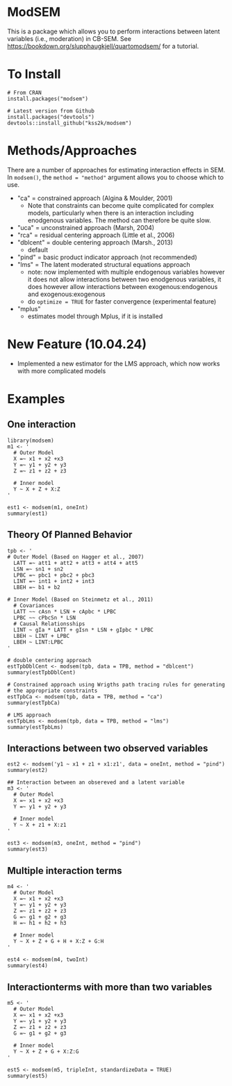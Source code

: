 # ModSEM
This is a package which allows you to perform interactions between latent variables (i.e., moderation) in CB-SEM. See https://bookdown.org/slupphaugkjell/quartomodsem/ for a tutorial.

# To Install 
```
# From CRAN 
install.packages("modsem")

# Latest version from Github
install.packages("devtools")
devtools::install_github("kss2k/modsem")
```

# Methods/Approaches

There are a number of approaches for estimating interaction effects in SEM. In `modsem()`, the `method = "method"` argument allows you to choose which to use.

- "ca" = constrained approach (Algina & Moulder, 2001)
    - Note that constraints can become quite complicated for complex models, 
      particularly when there is an interaction including enodgenous variables.
      The method can therefore be quite slow. 
- "uca" = unconstrained approach (Marsh, 2004)
- "rca" = residual centering approach (Little et al., 2006)
- "dblcent" = double centering approach (Marsh., 2013)
  - default 
- "pind" = basic product indicator approach (not recommended)
- "lms" = The latent moderated structural equations approach
  - note: now implemented with multiple endogenous variables
    however it does not allow interactions between two enodgenous
    variables, it does however allow interactions between exogenous:endogenous
    and exogenous:exogenous
  - do `optimize = TRUE` for faster convergence (experimental feature)
- "mplus" 
  - estimates model through Mplus, if it is installed

# New Feature (10.04.24)
- Implemented a new estimator for the LMS approach, which now works with more complicated models

# Examples 

## One interaction
```
library(modsem)
m1 <- '
  # Outer Model
  X =~ x1 + x2 +x3
  Y =~ y1 + y2 + y3
  Z =~ z1 + z2 + z3
  
  # Inner model
  Y ~ X + Z + X:Z 
'

est1 <- modsem(m1, oneInt)
summary(est1)
```

## Theory Of Planned Behavior
```
tpb <- ' 
# Outer Model (Based on Hagger et al., 2007)
  LATT =~ att1 + att2 + att3 + att4 + att5
  LSN =~ sn1 + sn2
  LPBC =~ pbc1 + pbc2 + pbc3
  LINT =~ int1 + int2 + int3
  LBEH =~ b1 + b2

# Inner Model (Based on Steinmetz et al., 2011)
  # Covariances
  LATT ~~ cAsn * LSN + cApbc * LPBC
  LPBC ~~ cPbcSn * LSN 
  # Causal Relationsships
  LINT ~ gIa * LATT + gIsn * LSN + gIpbc * LPBC
  LBEH ~ LINT + LPBC 
  LBEH ~ LINT:LPBC  
'

# double centering approach
estTpbDblCent <- modsem(tpb, data = TPB, method = "dblcent")
summary(estTpbDblCent)

# Constrained approach using Wrigths path tracing rules for generating
# the appropriate constraints
estTpbCa <- modsem(tpb, data = TPB, method = "ca") 
summary(estTpbCa)

# LMS approach 
estTpbLms <- modsem(tpb, data = TPB, method = "lms")
summary(estTpbLms)
```
## Interactions between two observed variables
```
est2 <- modsem('y1 ~ x1 + z1 + x1:z1', data = oneInt, method = "pind")
summary(est2)

## Interaction between an obsereved and a latent variable 
m3 <- '
  # Outer Model
  X =~ x1 + x2 +x3
  Y =~ y1 + y2 + y3
  
  # Inner model
  Y ~ X + z1 + X:z1 
'

est3 <- modsem(m3, oneInt, method = "pind")
summary(est3)
```

## Multiple interaction terms
```
m4 <- '
  # Outer Model
  X =~ x1 + x2 +x3
  Y =~ y1 + y2 + y3
  Z =~ z1 + z2 + z3
  G =~ g1 + g2 + g3
  H =~ h1 + h2 + h3
  
  # Inner model
  Y ~ X + Z + G + H + X:Z + G:H
'

est4 <- modsem(m4, twoInt)
summary(est4)
```

## Interactionterms with more than two variables
```
m5 <- '
  # Outer Model
  X =~ x1 + x2 +x3
  Y =~ y1 + y2 + y3
  Z =~ z1 + z2 + z3
  G =~ g1 + g2 + g3
  
  # Inner model
  Y ~ X + Z + G + X:Z:G
'

est5 <- modsem(m5, tripleInt, standardizeData = TRUE)
summary(est5)
```

